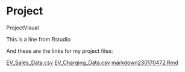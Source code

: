 # Project
ProjectVisual



This is a line from Rstudio


And these are the links for my project files:

[EV_Sales_Data.csv](https://github.com/Oshicho/Project/blob/main/EV_sales_data.csv)
[EV_Charging_Data.csv](https://github.com/Oshicho/Project/blob/main/EV_Charging_Data.csv)
[markdown230170472.Rmd](https://github.com/Oshicho/Project/blob/main/markdown230170472.Rmd)

